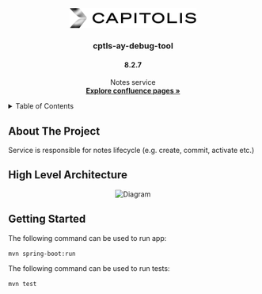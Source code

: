 <div id="top"></div>
<div align="center">
  <a href="https://capitolis.com/">
    <img src="images/logo.png" alt="Logo" width="256" height="40">
  </a>
  <h3 align="center">cptls-ay-debug-tool</h3>
  <h4 align="center">8.2.7</h4>

  <p align="center">
    Notes service
    <br />
    <a href="https://capitolis.atlassian.net/wiki/spaces/~62440a72247a4b00691c76f6/pages/3926196489/Debug+Tool"><strong>Explore confluence pages »</strong></a>
    <br />
  </p>
</div>

<details>
  <summary>Table of Contents</summary>
  <ol>
    <li><a href="#about-the-project">About The Project</a></li>
    <li><a href="#high-level-architecture">High Level Architecture</a></li>
    <li><a href="#getting-started">Getting Started</a></li>
  </ol>
</details>


## About The Project
Service is responsible for notes lifecycle (e.g. create, commit, activate etc.)

## High Level Architecture
<div align="center">
  <img src="TODO" alt="Diagram">
</div>

## Getting Started

The following command can be used to run app:
```shell
mvn spring-boot:run
```

The following command can be used to run tests:
```shell
mvn test
```

